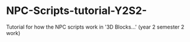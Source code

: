 # NPC-Scripts-tutorial-Y2S2-
Tutorial for how the NPC scripts work in '3D Blocks...' (year 2 semester 2 work)

